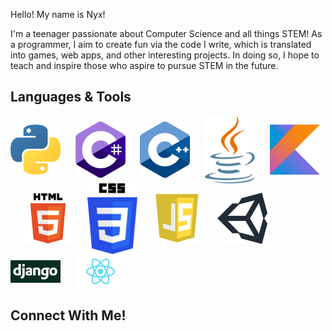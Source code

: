 Hello! My name is Nyx!

I'm a teenager passionate about Computer Science and all things STEM! As a programmer, I aim to create fun via the code I write, which is translated into games, web apps, and other interesting projects. In doing so, I hope to teach and inspire those who aspire to pursue STEM in the future.

## Languages & Tools
<p>
<img align="center" alt="Python" width="80px" src="https://github.com/xyntechx/xyntechx/blob/master/python.png"/>
  &nbsp;&nbsp;&nbsp;&nbsp;
<img align="center" alt="C#" width="80px" src="https://github.com/xyntechx/xyntechx/blob/master/c%23.png"/>
  &nbsp;&nbsp;&nbsp;&nbsp;
<img align="center" alt="C++" width="80px" src="https://github.com/xyntechx/xyntechx/blob/master/c%2B%2B.png"/>
  &nbsp;&nbsp;&nbsp;&nbsp;
<img align="center" alt="Java" width="80px" src="https://github.com/xyntechx/xyntechx/blob/master/java.png"/>
  &nbsp;&nbsp;&nbsp;&nbsp;
<img align="center" alt="Kotlin" width="80px" src="https://github.com/xyntechx/xyntechx/blob/master/kotlin.png"/>
  &nbsp;&nbsp;&nbsp;&nbsp;
<img align="center" alt="HTML" width="80px" src="https://github.com/xyntechx/xyntechx/blob/master/html.png"/>
  &nbsp;&nbsp;&nbsp;&nbsp;
<img align="center" alt="CSS" width="80px" src="https://github.com/xyntechx/xyntechx/blob/master/css.png"/>
  &nbsp;&nbsp;&nbsp;&nbsp;
<img align="center" alt="Javascript" width="80px" src="https://github.com/xyntechx/xyntechx/blob/master/js.png"/>
  &nbsp;&nbsp;&nbsp;&nbsp;
<img align="center" alt="Unity" width="80px" src="https://github.com/xyntechx/xyntechx/blob/master/unity.png"/>
  &nbsp;&nbsp;&nbsp;&nbsp;
<img align="center" alt="Django" width="80px" src="https://github.com/xyntechx/xyntechx/blob/master/django.png"/>
  &nbsp;&nbsp;&nbsp;&nbsp;
<img align="center" alt="React" width="80px" src="https://github.com/xyntechx/xyntechx/blob/master/react.png"/>
</p>

## Connect With Me!
